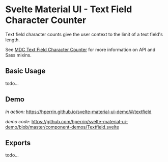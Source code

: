 # Svelte Material UI - Text Field Character Counter

Text field character counts give the user context to the limit of a text field's length.

See [MDC Text Field Character Counter](https://material.io/develop/web/components/input-controls/text-field/character-counter/) for more information on API and Sass mixins.

## Basic Usage

todo...

## Demo

*in action:* https://hperrin.github.io/svelte-material-ui-demo/#/textfield

*demo code:* https://github.com/hperrin/svelte-material-ui-demo/blob/master/component-demos/Textfield.svelte

## Exports

todo...